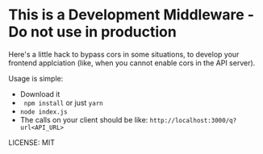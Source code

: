 # This is a Development Middleware - Do not use in production

Here's a little hack to bypass cors in some situations, to develop your frontend applciation (like, when you cannot enable cors in the API server).

Usage is simple:

 - Download it
 - ```` npm install```` or just ``` yarn ```
 - ``` node index.js ```
 - The calls on your client should be like: ```http://localhost:3000/q?url<API_URL>```

LICENSE: MIT